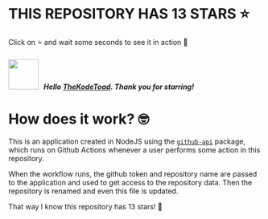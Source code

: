 # THIS REPOSITORY HAS 13 STARS :star:
Click on :star: and wait some seconds to see it in action :star_struck:

##### <img width="60" src="https://avatars.githubusercontent.com/u/57493648?v=4"/> &nbsp; Hello [TheKodeToad](https://github.com/TheKodeToad). Thank you for starring! 

# How does it work? :nerd_face:

This is an application created in NodeJS using the [`github-api`](https://www.npmjs.com/package/github-api) package, which runs on Github Actions whenever a user performs some action in this repository.
<br/>

When the workflow runs, the github token and repository name are passed to the application and used to get access to the repository data. Then the repository is renamed and even this file is updated.
<br/>

That way I know this repository has 13 stars! :monocle_face:
